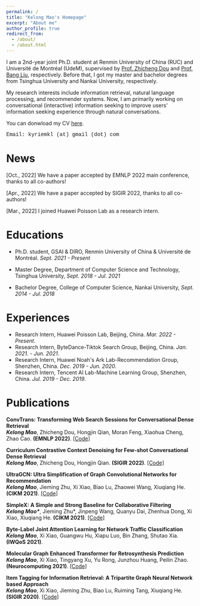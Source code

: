```yaml
---
permalink: /
title: "Kelong Mao's Homepage"
excerpt: "About me"
author_profile: true
redirect_from: 
  - /about/
  - /about.html
---
```

I am a 2nd-year joint Ph.D. student at Renmin University of China (RUC) and Université de Montréal (UdeM), supervised by [Prof. Zhicheng Dou](http://playbigdata.ruc.edu.cn/dou/) and [Prof. Bang Liu](https://www-labs.iro.umontreal.ca/~liubang/), respectively.
Before that, I got my master and bachelor degrees from Tsinghua University and Nankai University, respectively.

My research interests include information retrieval, natural language processing, and recommender systems.
Now, I am primarily working on conversational (interactive) information seeking to improve users' information seeking experience through natural conversations.

You can donwload my CV [here](https://drive.google.com/file/d/1D_v4JGLXdktvoX3Fr4E36TtqtoTxN6JJ/view?usp=sharing).

<font face="Courier New">Email: kyriemkl (at) gmail (dot) com</font>
<br>

News
======

[Oct., 2022] We have a paper accepted by EMNLP 2022 main conference, thanks to all co-authors!

[Apr., 2022] We have a paper accepted by SIGIR 2022, thanks to all co-authors!

[Mar., 2022] I joined Huawei Poisson Lab as a research intern.



Educations
======
- Ph.D. student, GSAI & DIRO, Renmin University of China & Université de Montréal. *Sept. 2021 - Present* <br>

- Master Degree, Department of Computer Science and Technology, Tsinghua University, *Sept. 2018 - Jul. 2021* <br>

- Bachelor Degree, College of Computer Science, Nankai University, *Sept. 2014 - Jul. 2018* <br>



Experiences
======
* Research Intern, Huawei Poisson Lab, Beijing, China. *Mar. 2022 - Present*. 
* Research Intern, ByteDance-Tiktok Search Group, Beijing, China. *Jan. 2021. - Jun. 2021*. 
* Research Intern, Huawei Noah's Ark Lab-Recommendation Group, Shenzhen, China. *Dec. 2019 - Jun. 2020*. 
* Research Intern, Tencent AI Lab-Machine Learning Group, Shenzhen, China. *Jul. 2019 - Dec. 2019*.




Publications
======

**ConvTrans: Transforming Web Search Sessions for Conversational Dense Retrieval**<br>
***Kelong Mao***, Zhicheng Dou, Hongjin Qian, Moran Feng, Xiaohua Cheng, Zhao Cao. **(EMNLP 2022)**.
[[Code]](https://github.com/kyriemao/ConvTrans)

**Curriculum Contrastive Context Denoising for Few-shot Conversational Dense Retrieval**<br>
***Kelong Mao***, Zhicheng Dou, Hongjin Qian. **(SIGIR 2022)**.
[[Code]](https://github.com/kyriemao/COTED)

**UltraGCN: Ultra Simplification of Graph Convolutional Networks for Recommendation**<br>
***Kelong Mao***, Jieming Zhu, Xi Xiao, Biao Lu, Zhaowei Wang, Xiuqiang He. **(CIKM 2021)**.
[[Code]](https://github.com/xue-pai/UltraGCN)

**SimpleX: A Simple and Strong Baseline for Collaborative Filtering**<br>
***Kelong Mao\****, Jieming Zhu*, Jinpeng Wang, Quanyu Dai, Zhenhua Dong, Xi Xiao, Xiuqiang He. **(CIKM 2021)**.
[[Code]](https://github.com/openbenchmark/BARS/tree/master/candidate_matching)


**Byte-Label Joint Attention Learning for Network Traffic Classification**<br>
***Kelong Mao***, Xi Xiao, Guangwu Hu, Xiapu Luo, Bin Zhang, Shutao Xia. **(IWQoS 2021)**.


**Molecular Graph Enhanced Transformer for Retrosynthesis Prediction**<br>
***Kelong Mao***, Xi Xiao, Tingyang Xu, Yu Rong, Junzhou Huang, Peilin Zhao. **(Neurocomputing 2021)**.
[[Code]](https://github.com/kyriemao/MGET)


**Item Tagging for Information Retrieval: A Tripartite Graph Neural Network based Approach**<br>
***Kelong Mao***, Xi Xiao, Jieming Zhu, Biao Lu, Ruiming Tang, Xiuqiang He. **(SIGIR 2020)**.
[[Code]](https://github.com/kyriemao/TagGNN-SIGIR)

